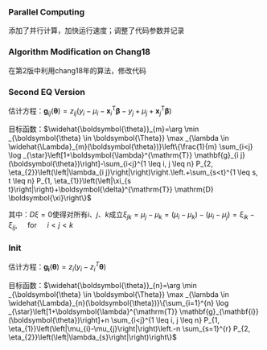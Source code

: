 ### Parallel Computing

添加了并行计算，加快运行速度；调整了代码参数并记录

###  Algorithm Modification on Chang18

在第2版中利用chang18年的算法，修改代码

### Second EQ Version

估计方程：$\mathbf{g}_{i j}(\boldsymbol{\theta})=z_{i j}\left(y_{i}-\mu_{i}-\boldsymbol{x}_{i}^{\mathrm{T}} \boldsymbol{\beta}-y_{j}+\mu_{j}+\boldsymbol{x}_{j}^{\mathrm{T}} \boldsymbol{\beta}\right)$

目标函数：$\widehat{\boldsymbol{\theta}}_{m}=\arg \min _{\boldsymbol{\theta} \in \boldsymbol{\Theta}} \max _{\lambda \in \widehat{\Lambda}_{m}(\boldsymbol{\theta})}\left\{\frac{1}{m} \sum_{i<j} \log _{\star}\left[1+\boldsymbol{\lambda}^{\mathrm{T}} \mathbf{g}_{i j}(\boldsymbol{\theta})\right]-\sum_{i<j}^{1 \leq i, j \leq n} P_{2, \eta_{2}}\left(\left|\lambda_{i j}\right|\right)\right.\left.+\sum_{s<t}^{1 \leq s, t \leq n} P_{1, \eta_{1}}\left(\left|\xi_{s t}\right|\right)+\boldsymbol{\delta}^{\mathrm{T}} \mathrm{D} \boldsymbol{\xi}\right\}$

其中：$D\xi=0$使得对所有$i、j、k$成立$\xi_{j k}=\mu_{j}-\mu_{k}=\left(\mu_{i}-\mu_{k}\right)-\left(\mu_{i}-\mu_{j}\right)=\xi_{i k}-\xi_{i j}, \quad \text { for } \quad i<j<k$

### Init

估计方程：$\mathbf{g}_{\mathbf{i}}(\boldsymbol{\theta})=z_{i}\left(y_{i}-z_{i}^{T} \boldsymbol{\theta}\right)$

目标函数：$\widehat{\boldsymbol{\theta}}_{n}=\arg \min _{\boldsymbol{\theta} \in \boldsymbol{\Theta}} \max _{\lambda \in \widehat{\Lambda}_{n}(\boldsymbol{\theta})}\{\sum_{i=1}^{n} \log _{\star}\left[1+\boldsymbol{\lambda}^{\mathrm{T}} \mathbf{g}_{\mathbf{i}}(\boldsymbol{\theta})\right]+n \sum_{i<j}^{1 \leq i, j \leq n} P_{1, \eta_{1}}\left(\left|\mu_{i}-\mu_{j}\right|\right)\left.-n \sum_{s=1}^{r} P_{2, \eta_{2}}\left(\left|\lambda_{s}\right|\right)\right\}$
